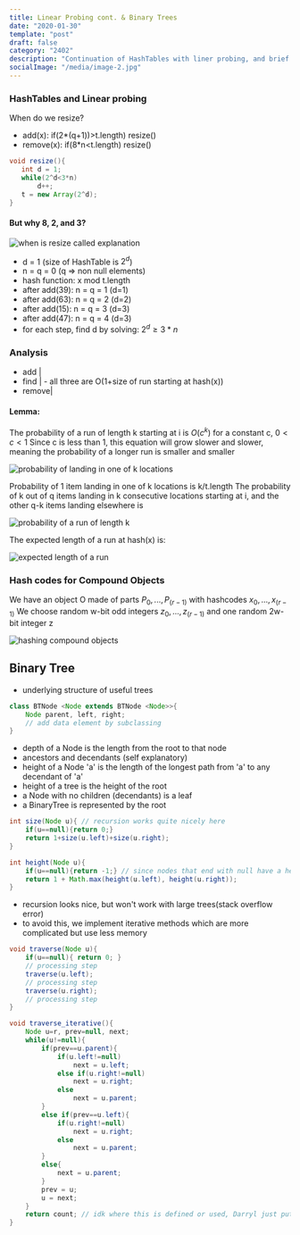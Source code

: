```yaml
---
title: Linear Probing cont. & Binary Trees 
date: "2020-01-30"
template: "post"
draft: false 
category: "2402"
description: "Continuation of HashTables with liner probing, and brief intro to Binary Trees"
socialImage: "/media/image-2.jpg"
---
```


### HashTables and Linear probing
When do we resize?
 - add(x): if(2\*(q+1))\>t.length) resize()
 - remove(x): if(8\*n\<t.length) resize()
 ```java
void resize(){
	int d = 1;
	while(2^d<3*n)
		d++;
	t = new Array(2^d);
}
```
#### But why 8, 2, and 3?
![when is resize called explanation](photos/mar-10-1.jpeg)
 - d = 1 (size of HashTable is $2^d$)
 - n = q = 0 (q => non null elements)
 - hash function: x mod t.length
 - after add(39): n = q = 1 (d=1)
 - after add(63): n = q = 2 (d=2)
 - after add(15): n = q = 3 (d=3)
 - after add(47): n = q = 4 (d=3)
 - for each step, find d by solving: $2^d ≥ 3*n$

### Analysis
 - add   |
 - find  | - all three are O(1+size of run starting at hash(x))
 - remove|

#### Lemma:
The probability of a run of length k starting at i is $O(c^k)$ for a constant c, $0<c<1$
Since c is less than 1, this equation will grow slower and slower, meaning the probability of a longer run is smaller and smaller

![probability of landing in one of k locations](photos/mar-10-3.jpeg)

Probability of 1 item landing in one of k locations is k/t.length
The probability of k out of q items landing in k consecutive locations starting at i,
and the other q-k items landing elsewhere is 

![probability of a run of length k](photos/mar-10-2.jpeg)

The expected length of a run at hash(x) is:

![expected length of a run](photos/mar-10-4.jpeg)

### Hash codes for Compound Objects
We have an object O made of parts $P_0, ... , P_(r-1)$ with hashcodes $x_0, ... , x_(r-1)$
We choose random w-bit odd integers $z_0, ... , z_(r-1)$ and one random 2w-bit integer z

![hashing compound objects](photos/mar-10-5.jpeg)

## Binary Tree
 - underlying structure of useful trees
```java
class BTNode <Node extends BTNode <Node>>{
	Node parent, left, right;
	// add data element by subclassing
}
```
 - depth of a Node is the length from the root to that node
 - ancestors and decendants (self explanatory)
 - height of a Node 'a' is the length of the longest path from 'a' to any decendant of 'a'
 - height of a tree is the height of the root
 - a Node with no children (decendants) is a leaf
 - a BinaryTree is represented by the root
```java
int size(Node u){ // recursion works quite nicely here
	if(u==null){return 0;}
	return 1+size(u.left)+size(u.right);
}
```
```java
int height(Node u){
	if(u==null){return -1;} // since nodes that end with null have a height of 0s
	return 1 + Math.max(height(u.left), height(u.right));
}
```
 - recursion looks nice, but won't work with large trees(stack overflow error)
 - to avoid this, we implement iterative methods which are more complicated but use less memory
```java
void traverse(Node u){
	if(u==null){ return 0; }
	// processing step
	traverse(u.left);
	// processing step
	traverse(u.right);
	// processing step
}
```
```java
void traverse_iterative(){
	Node u=r, prev=null, next;
	while(u!=null){
		if(prev==u.parent){
			if(u.left!=null)
				next = u.left;
			else if(u.right!=null)
				next = u.right;
			else
				next = u.parent;
		}
		else if(prev==u.left){
			if(u.right!=null)
				next = u.right;
			else
				next = u.parent;
		}
		else{
			next = u.parent;
		}
		prev = u;
		u = next;
	}
	return count; // idk where this is defined or used, Darryl just put this at the end lol
}
```

